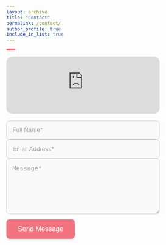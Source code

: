```yaml
---
layout: archive
title: "Contact"
permalink: /contact/
author_profile: true
include_in_list: true
---
```

<div class="custom-line"></div>

<div class="map-container">
  <iframe
    src="https://www.google.com/maps/embed?pb=!1m14!1m8!1m3!1d11545.909942794027!2d-79.3883586!3d43.6590384!3m2!1i1024!2i768!4f13.1!3m3!1m2!1s0x882b34c9d7bae5ab%3A0xc9f5c9dba5ec9544!2sToronto%20General%20Hospital!5e0!3m2!1sen!2sca!4v1729889964737!5m2!1sen!2sca"
    frameborder="0"
    allowfullscreen=""
    aria-hidden="false"
    tabindex="0">
  </iframe>
</div>

<!-- Contact Form -->
<form id="contact-form" method="POST" action="https://formspree.io/f/xgvevjlg">
  <div class="form-group">
    <input type="text" id="full-name" name="name" required placeholder="Full Name*">
  </div>
  
  <div class="form-group">
    <input type="email" id="email-address" name="_replyto" required placeholder="Email Address*">
  </div>
  
  <div class="form-group">
    <textarea id="message" name="message" rows="6" required placeholder="Message*"></textarea>
  </div>
  
  <!-- Honeypot field -->
  <input type="text" name="_honeypot" style="display:none">
  
  <!-- Formspree options -->
  
  <button type="submit">Send Message</button>
</form>

<!-- Custom Styles -->
<style>
/* Map Container */
.map-container {
  position: relative;
  padding-bottom: 30%; /* Adjust to make the map taller or shorter */
  height: 0;
  overflow: hidden;
  margin-bottom: 18px;
  border-radius: 15px; /* Rounded corners */
}

.map-container iframe {
  position: absolute;
  top: 0;
  left: 0;
  width: 80%;
  height: 100%;
  border: 0;
  border-radius: 15px; /* Match the container's rounded corners */
}

/* Contact Form Styles */
#contact-form {
  width: 80%; /* Make the form full width */
  max-width: none; /* Remove max-width constraint */
  margin: 0; /* Remove centering */
  text-align: left; /* Ensure text is left-aligned */
}

/* Form Group */
.form-group {
  margin-bottom: 0px;
}

/* Input Fields and Textarea */
#contact-form input,
#contact-form textarea {
  width: 100%;
  padding: 15px;
  border: 1px solid #ccc;
  border-radius: 8px;
  font-size: 16px;
  background-color: #f9f9f9;
  text-align: left; /* Left-align text inside inputs */
}

/* Input Focus Styles */
#contact-form input:focus,
#contact-form textarea:focus {
  border-color: #e74c3c;
  background-color: #fff;
  outline: none;
}

/* Textarea Specific Styles */
#contact-form textarea {
  resize: vertical;
}

/* Placeholder Styling */
#contact-form ::placeholder {
  color: #aaa;
  opacity: 1; /* For Firefox */
}

/* Submit Button Styles */
#contact-form button {
  background-color: #F27380;
  color: #fff;
  padding: 15px 30px;
  border: none;
  border-radius: 8px;
  font-size: 18px;
  cursor: pointer;
  transition: background-color 0.3s ease, transform 0.2s ease;
  text-align: left; /* Left-align button text */
  margin-top: 0px;
}

/* Submit Button Hover and Active States */
#contact-form button:hover {
  background-color: #ED4054;
  transform: translateY(-2px);
}

#contact-form button:active {
  transform: translateY(0);
}
.custom-line {
  width: 4.5%;
  height: 5px; /* Adjust thickness here */
  background-color: #F27380; /* Replace with your specific red color */
  border-radius: 3px; /* Half of the height for fully rounded ends */
  margin: 0px left; /* Space above and below the line */
  margin-top: 0px; /* Space above the line */
  margin-bottom: 16px; /* Space below the line */
} 
</style>